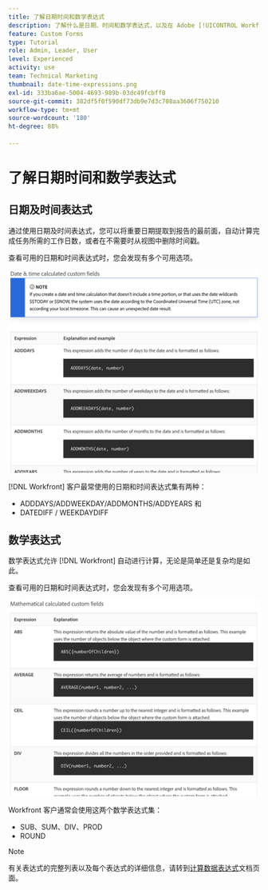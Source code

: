 ```yaml
---
title: 了解日期时间和数学表达式
description: 了解什么是日期、时间和数学表达式，以及在 Adobe [!UICONTROL Workfront] 中创建自定义数据时可以使用哪些表达式。
feature: Custom Forms
type: Tutorial
role: Admin, Leader, User
level: Experienced
activity: use
team: Technical Marketing
thumbnail: date-time-expressions.png
exl-id: 333ba6ae-5004-4693-989b-03dc49fcbff8
source-git-commit: 382df5f0f590df73db9e7d3c708aa3606f750210
workflow-type: tm+mt
source-wordcount: '180'
ht-degree: 88%

---
```


# 了解日期时间和数学表达式

## 日期及时间表达式

通过使用日期及时间表达式，您可以将重要日期提取到报告的最前面，自动计算完成任务所需的工作日数，或者在不需要时从视图中删除时间戳。

查看可用的日期和时间表达式时，您会发现有多个可用选项。

![日期和时间表达式示例](assets/datetimeexpressions01.png)

[!DNL Workfront] 客户最常使用的日期和时间表达式集有两种：

* ADDDAYS/ADDWEEKDAY/ADDMONTHS/ADDYEARS 和
* DATEDIFF / WEEKDAYDIFF

## 数学表达式

数学表达式允许 [!DNL Workfront] 自动进行计算，无论是简单还是复杂均是如此。

查看可用的日期和时间表达式时，您会发现有多个可用选项。

![数学表达式示例](assets/datetimeexpressions02.png)

Workfront 客户通常会使用这两个数学表达式集：

* SUB、SUM、DIV、PROD
* ROUND

>[!NOTE]
>
>有关表达式的完整列表以及每个表达式的详细信息，请转到[计算数据表达式](https://experienceleague.adobe.com/zh-hans/docs/workfront/using/reporting/reports/calculated-custom-data/calculated-data-expressions)文档页面。

